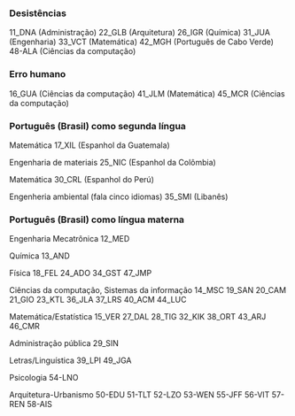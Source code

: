 ### Desistências ###
11_DNA (Administração)
22_GLB (Arquitetura)
26_IGR (Química)
31_JUA (Engenharia)
33_VCT (Matemática)
42_MGH (Português de Cabo Verde)
48-ALA (Ciências da computação)

### Erro humano ###
16_GUA (Ciências da computação)
41_JLM (Matemática)
45_MCR (Ciências da computação)

### Português (Brasil) como segunda língua ###
Matemática
17_XIL (Espanhol da Guatemala)

Engenharia de materiais
25_NIC (Espanhol da Colômbia)

Matemática
30_CRL (Espanhol do Perú)

Engenheria ambiental (fala cinco idiomas)
35_SMI (Libanês)

### Português (Brasil) como língua materna ###
Engenharia Mecatrônica
12_MED

Química
13_AND

Física
18_FEL
24_ADO
34_GST
47_JMP

Ciências da computação, Sistemas da informação
14_MSC
19_SAN
20_CAM
21_GIO
23_KTL
36_JLA
37_LRS
40_ACM
44_LUC

Matemática/Estatística
15_VER
27_DAL
28_TIG
32_KIK
38_ORT
43_ARJ
46_CMR

Administração pública
29_SIN

Letras/Linguística
39_LPI
49_JGA

Psicologia
54-LNO

Arquitetura-Urbanismo
50-EDU
51-TLT
52-LZO
53-WEN
55-JFF
56-VIT
57-REN
58-AIS